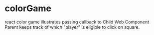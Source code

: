 # colorGame
react color game illustrates passing callback to Child Web Component 
Parent keeps track of which "player" is eligible to click on square.
